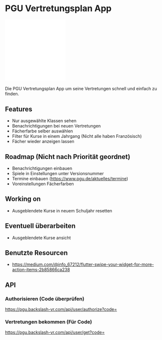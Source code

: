 # PGU Vertretungsplan App

<img src="./assets/pgu.svg" width="200">

Die PGU Vertretungsplan App um seine Vertretungen schnell und einfach zu finden.

## Features

- Nur ausgewählte Klassen sehen
- Benachrichtigungen bei neuen Vertretungen
- Fächerfarbe selber auswählen
- Filter für Kurse in einem Jahrgang (Nicht alle haben Französisch)
- Fächer wieder anzeigen lassen

## Roadmap (Nicht nach Priorität geordnet)
- Benachrichtigungen einbauen
- Spiele in Einstellungen unter Versionsnummer
- Termine einbauen (https://www.pgu.de/aktuelles/termine)
- Voreinstellungen Fächerfarben

## Working on
- Ausgeblendete Kurse in neuem Schuljahr resetten

## Eventuell überarbeiten
- Ausgeblendete Kurse ansicht

## Benutzte Resourcen
- https://medium.com/@info_67212/flutter-swipe-your-widget-for-more-action-items-2b85866ca238

## API
### Authorisieren (Code überprüfen)
https://pgu.backslash-vr.com/api/user/authorize?code=

### Vertretungen bekommen (Für Code)
https://pgu.backslash-vr.com/api/user/get?code=

